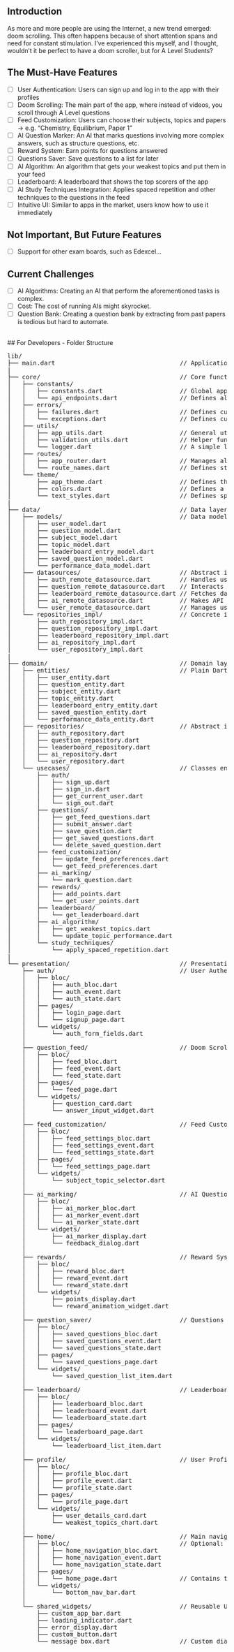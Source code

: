 ## Introduction
As more and more people are using the Internet, a new trend emerged: doom scrolling. 
This often happens because of short attention spans and need for constant stimulation. 
I’ve experienced this myself, and I thought, wouldn’t it be perfect to have a doom scroller, but for A Level Students?

## The Must-Have Features
- [ ] User Authentication: Users can sign up and log in to the app with their profiles
- [ ] Doom Scrolling: The main part of the app, where instead of videos, you scroll through A Level questions
- [ ] Feed Customization: Users can choose their subjects, topics and papers -> e.g. “Chemistry, Equilibrium, Paper 1”
- [ ] AI Question Marker: An AI that marks questions involving more complex answers, such as structure questions, etc.
- [ ] Reward System: Earn points for questions answered
- [ ] Questions Saver: Save questions to a list for later
- [ ] AI Algorithm: An algorithm that gets your weakest topics and put them in your feed
- [ ] Leaderboard: A leaderboard that shows the top scorers of the app
- [ ] AI Study Techniques Integration: Applies spaced repetition and other techniques to the questions in the feed
- [ ] Intuitive UI: Similar to apps in the market, users know how to use it immediately

## Not Important, But Future Features
- [ ] Support for other exam boards, such as Edexcel…

## Current Challenges
- [ ] AI Algorithms: Creating an AI that perform the aforementioned tasks is complex.
- [ ] Cost: The cost of running AIs might skyrocket.
- [ ] Question Bank: Creating a question bank by extracting from past papers is tedious but hard to automate.

<br>
## For Developers - Folder Structure
<pre>
lib/
├── main.dart                                  // Application entry point
|
├── core/                                      // Core functionalities, utilities, constants, themes
│   ├── constants/
│   │   ├── constants.dart                     // Global app-level constants (e.g., app name, default values)
│   │   └── api_endpoints.dart                 // Defines all API endpoints (e.g., for AI marking service)
│   ├── errors/
│   │   ├── failures.dart                      // Defines custom Failure classes (e.g., AuthFailure, NetworkFailure)
│   │   └── exceptions.dart                    // Defines custom Exception classes (e.g., ServerException, CacheException)
│   ├── utils/
│   │   ├── app_utils.dart                     // General utility functions (e.g., date formatting, string manipulation)
│   │   ├── validation_utils.dart              // Helper functions for input validation
│   │   └── logger.dart                        // A simple logging utility
│   ├── routes/
│   │   ├── app_router.dart                    // Manages all named routes and navigation logic
│   │   └── route_names.dart                   // Defines string constants for all app's routes
│   └── theme/
│       ├── app_theme.dart                     // Defines the overall theme data for your app
│       ├── colors.dart                        // Defines a palette of custom colors
│       └── text_styles.dart                   // Defines specific text styles for various UI elements
|
├── data/                                      // Data layer: models, data sources, repository implementations
│   ├── models/                                // Data models for serialization/deserialization with external sources
│   │   ├── user_model.dart
│   │   ├── question_model.dart
│   │   ├── subject_model.dart
│   │   ├── topic_model.dart
│   │   ├── leaderboard_entry_model.dart
│   │   ├── saved_question_model.dart
│   │   └── performance_data_model.dart
│   ├── datasources/                           // Abstract interfaces and their concrete implementations for data sources
│   │   ├── auth_remote_datasource.dart        // Handles user authentication (e.g., Firebase Auth)
│   │   ├── question_remote_datasource.dart    // Interacts with Firestore for questions
│   │   ├── leaderboard_remote_datasource.dart // Fetches data for the leaderboard
│   │   ├── ai_remote_datasource.dart          // Makes API calls to your AI marking service
│   │   └── user_remote_datasource.dart        // Manages user profile data and preferences in Firestore
│   └── repositories_impl/                     // Concrete implementations of domain-layer repository interfaces
│       ├── auth_repository_impl.dart
│       ├── question_repository_impl.dart
│       ├── leaderboard_repository_impl.dart
│       ├── ai_repository_impl.dart
│       └── user_repository_impl.dart
|
├── domain/                                    // Domain layer: core business logic (entities, repository interfaces, use cases)
│   ├── entities/                              // Plain Dart objects representing core data structures
│   │   ├── user_entity.dart
│   │   ├── question_entity.dart
│   │   ├── subject_entity.dart
│   │   ├── topic_entity.dart
│   │   ├── leaderboard_entry_entity.dart
│   │   ├── saved_question_entity.dart
│   │   └── performance_data_entity.dart
│   ├── repositories/                          // Abstract interfaces defining data operation contracts
│   │   ├── auth_repository.dart
│   │   ├── question_repository.dart
│   │   ├── leaderboard_repository.dart
│   │   ├── ai_repository.dart
│   │   └── user_repository.dart
│   └── usecases/                              // Classes encapsulating single pieces of business logic
│       ├── auth/
│       │   ├── sign_up.dart
│       │   ├── sign_in.dart
│       │   ├── get_current_user.dart
│       │   └── sign_out.dart
│       ├── questions/
│       │   ├── get_feed_questions.dart
│       │   ├── submit_answer.dart
│       │   ├── save_question.dart
│       │   ├── get_saved_questions.dart
│       │   └── delete_saved_question.dart
│       ├── feed_customization/
│       │   ├── update_feed_preferences.dart
│       │   └── get_feed_preferences.dart
│       ├── ai_marking/
│       │   └── mark_question.dart
│       ├── rewards/
│       │   ├── add_points.dart
│       │   └── get_user_points.dart
│       ├── leaderboard/
│       │   └── get_leaderboard.dart
│       ├── ai_algorithm/
│       │   ├── get_weakest_topics.dart
│       │   └── update_topic_performance.dart
│       └── study_techniques/
│           └── apply_spaced_repetition.dart
|
└── presentation/                              // Presentation layer: UI, state management (BLoC), widgets
    ├── auth/                                  // User Authentication feature
    │   ├── bloc/
    │   │   ├── auth_bloc.dart
    │   │   ├── auth_event.dart
    │   │   └── auth_state.dart
    │   ├── pages/
    │   │   ├── login_page.dart
    │   │   └── signup_page.dart
    │   └── widgets/
    │       └── auth_form_fields.dart
    │
    ├── question_feed/                         // Doom Scrolling (A-Level Questions) feature
    │   ├── bloc/
    │   │   ├── feed_bloc.dart
    │   │   ├── feed_event.dart
    │   │   └── feed_state.dart
    │   ├── pages/
    │   │   └── feed_page.dart
    │   └── widgets/
    │       ├── question_card.dart
    │       └── answer_input_widget.dart
    │
    ├── feed_customization/                    // Feed Customization feature
    │   ├── bloc/
    │   │   ├── feed_settings_bloc.dart
    │   │   ├── feed_settings_event.dart
    │   │   └── feed_settings_state.dart
    │   ├── pages/
    │   │   └── feed_settings_page.dart
    │   └── widgets/
    │       └── subject_topic_selector.dart
    │
    ├── ai_marking/                            // AI Question Marker feature
    │   ├── bloc/
    │   │   ├── ai_marker_bloc.dart
    │   │   ├── ai_marker_event.dart
    │   │   └── ai_marker_state.dart
    │   └── widgets/
    │       ├── ai_marker_display.dart
    │       └── feedback_dialog.dart
    │
    ├── rewards/                               // Reward System feature
    │   ├── bloc/
    │   │   ├── reward_bloc.dart
    │   │   ├── reward_event.dart
    │   │   └── reward_state.dart
    │   └── widgets/
    │       ├── points_display.dart
    │       └── reward_animation_widget.dart
    │
    ├── question_saver/                        // Questions Saver feature
    │   ├── bloc/
    │   │   ├── saved_questions_bloc.dart
    │   │   ├── saved_questions_event.dart
    │   │   └── saved_questions_state.dart
    │   ├── pages/
    │   │   └── saved_questions_page.dart
    │   └── widgets/
    │       └── saved_question_list_item.dart
    │
    ├── leaderboard/                           // Leaderboard feature
    │   ├── bloc/
    │   │   ├── leaderboard_bloc.dart
    │   │   ├── leaderboard_event.dart
    │   │   └── leaderboard_state.dart
    │   ├── pages/
    │   │   └── leaderboard_page.dart
    │   └── widgets/
    │       └── leaderboard_list_item.dart
    │
    ├── profile/                               // User Profile and settings (Weakest Topics, AI Study Techniques display)
    │   ├── bloc/
    │   │   ├── profile_bloc.dart
    │   │   ├── profile_event.dart
    │   │   └── profile_state.dart
    │   ├── pages/
    │   │   └── profile_page.dart
    │   └── widgets/
    │       ├── user_details_card.dart
    │       └── weakest_topics_chart.dart
    │
    ├── home/                                  // Main navigation/scaffold for the app
    │   ├── bloc/                              // Optional: for managing bottom nav state or global home state
    │   │   ├── home_navigation_bloc.dart
    │   │   ├── home_navigation_event.dart
    │   │   └── home_navigation_state.dart
    │   ├── pages/
    │   │   └── home_page.dart                 // Contains the main navigation (e.g., BottomNavigationBar)
    │   └── widgets/
    │       └── bottom_nav_bar.dart
    │
    └── shared_widgets/                        // Reusable UI components used across multiple features
        ├── custom_app_bar.dart
        ├── loading_indicator.dart
        ├── error_display.dart
        ├── custom_button.dart
        └── message_box.dart                   // Custom dialog for messages
</pre>
